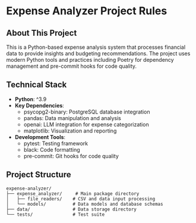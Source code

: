# Expense Analyzer Project Rules

## About This Project

This is a Python-based expense analysis system that processes financial data to provide insights and budgeting recommendations. The project uses modern Python tools and practices including Poetry for dependency management and pre-commit hooks for code quality.

## Technical Stack

- **Python**: ^3.9
- **Key Dependencies**:
  - psycopg2-binary: PostgreSQL database integration
  - pandas: Data manipulation and analysis
  - openai: LLM integration for expense categorization
  - matplotlib: Visualization and reporting
- **Development Tools**:
  - pytest: Testing framework
  - black: Code formatting
  - pre-commit: Git hooks for code quality

## Project Structure

```
expense-analyzer/
├── expense_analyzer/     # Main package directory
│   ├── file_readers/    # CSV and data input processing
│   └── models/          # Data models and database schemas
├── data/                # Data storage directory
└── tests/               # Test suite
```